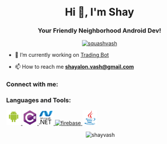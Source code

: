 <h1 align="center">Hi 👋, I'm Shay</h1>
<h3 align="center">Your Friendly Neighborhood Android Dev!</h3>

<p align="center"> <a href="https://twitter.com/squashvash" target="blank"><img src="https://img.shields.io/twitter/follow/squashvash?logo=twitter&style=for-the-badge" alt="squashvash" /></a> </p>

- 🔭 I’m currently working on [Trading Bot](https://github.com/ShayVash/TradeBot)

- 📫 How to reach me **shayalon.vash@gmail.com**

<h3 align="left">Connect with me:</h3>

<h3 align="left">Languages and Tools:</h3>
<p align="left"> <a href="https://developer.android.com" target="_blank" rel="noreferrer"> <img src="https://raw.githubusercontent.com/devicons/devicon/master/icons/android/android-original-wordmark.svg" alt="android" width="40" height="40"/> </a> <a href="https://www.w3schools.com/cs/" target="_blank" rel="noreferrer"> <img src="https://raw.githubusercontent.com/devicons/devicon/master/icons/csharp/csharp-original.svg" alt="csharp" width="40" height="40"/> </a> <a href="https://dotnet.microsoft.com/" target="_blank" rel="noreferrer"> <img src="https://raw.githubusercontent.com/devicons/devicon/master/icons/dot-net/dot-net-original-wordmark.svg" alt="dotnet" width="40" height="40"/> </a> <a href="https://firebase.google.com/" target="_blank" rel="noreferrer"> <img src="https://www.vectorlogo.zone/logos/firebase/firebase-icon.svg" alt="firebase" width="40" height="40"/> </a> <a href="https://www.java.com" target="_blank" rel="noreferrer"> <img src="https://raw.githubusercontent.com/devicons/devicon/master/icons/java/java-original.svg" alt="java" width="40" height="40"/> </a> </p>

<p align="center">&nbsp;<img align="center" src="https://github-readme-stats.vercel.app/api?username=shayvash&show_icons=true&locale=en" alt="shayvash" /></p>
